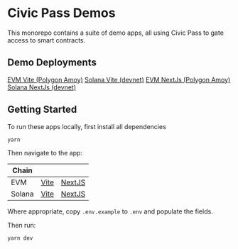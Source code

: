 # Civic Pass Demos

This monorepo contains a suite of demo apps, all using Civic Pass to gate access to smart contracts.

## Demo Deployments

[EVM Vite (Polygon Amoy)](https://airdrop-demo.civic.me/evm)
[Solana Vite (devnet)](https://airdrop-demo.civic.me/solana)
[EVM NextJs (Polygon Amoy)](https://airdrop-demo.civic.me/next/evm)
[Solana NextJs (devnet)](https://airdrop-demo.civic.me/next/solana)

## Getting Started

To run these apps locally, first install all dependencies

```shell
yarn
```

Then navigate to the app:

| Chain  |                               |                                                  |
|--------|-------------------------------|--------------------------------------------------|
| EVM    | [Vite](/packages/evm/vite)    | [NextJS](/packages/evm/next)    |
| Solana | [Vite](/packages/solana/vite) | [NextJS](/packages/solana/next) |

Where appropriate, copy `.env.example` to `.env` and populate the fields.

Then run:

```shell
yarn dev
```